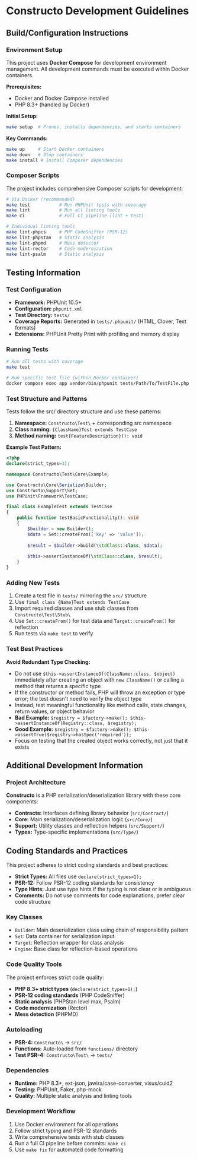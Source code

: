 # Constructo Development Guidelines

## Build/Configuration Instructions

### Environment Setup

This project uses **Docker Compose** for development environment management. All development commands must be executed
within Docker containers.

**Prerequisites:**

- Docker and Docker Compose installed
- PHP 8.3+ (handled by Docker)

**Initial Setup:**

```bash
make setup  # Prunes, installs dependencies, and starts containers
```

**Key Commands:**

```bash
make up     # Start Docker containers
make down   # Stop containers
make install # Install Composer dependencies
```

### Composer Scripts

The project includes comprehensive Composer scripts for development:

```bash
# Via Docker (recommended)
make test           # Run PHPUnit tests with coverage
make lint           # Run all linting tools
make ci             # Full CI pipeline (lint + test)

# Individual linting tools
make lint-phpcs     # PHP CodeSniffer (PSR-12)
make lint-phpstan   # Static analysis
make lint-phpmd     # Mess detector
make lint-rector    # Code modernization
make lint-psalm     # Static analysis
```

## Testing Information

### Test Configuration

- **Framework:** PHPUnit 10.5+
- **Configuration:** `phpunit.xml`
- **Test Directory:** `tests/`
- **Coverage Reports:** Generated in `tests/.phpunit/` (HTML, Clover, Text formats)
- **Extensions:** PHPUnit Pretty Print with profiling and memory display

### Running Tests

```bash
# Run all tests with coverage
make test

# Run specific test file (within Docker container)
docker compose exec app vendor/bin/phpunit tests/Path/To/TestFile.php
```

### Test Structure and Patterns

Tests follow the src/ directory structure and use these patterns:

1. **Namespace:** `Constructo\Test\` + corresponding src namespace
2. **Class naming:** `{ClassName}Test extends TestCase`
3. **Method naming:** `test{FeatureDescription}(): void`

**Example Test Pattern:**

```php
<?php
declare(strict_types=1);

namespace Constructo\Test\Core\Example;

use Constructo\Core\Serialize\Builder;
use Constructo\Support\Set;
use PHPUnit\Framework\TestCase;

final class ExampleTest extends TestCase
{
    public function testBasicFunctionality(): void
    {
        $builder = new Builder();
        $data = Set::createFrom(['key' => 'value']);
        
        $result = $builder->build(\stdClass::class, $data);
        
        $this->assertInstanceOf(\stdClass::class, $result);
    }
}
```

### Adding New Tests

1. Create a test file in `tests/` mirroring the `src/` structure
2. Use `final class {Name}Test extends TestCase`
3. Import required classes and use stub classes from `Constructo\Test\Stub\`
4. Use `Set::createFrom()` for test data and `Target::createFrom()` for reflection
5. Run tests via `make test` to verify

### Test Best Practices

**Avoid Redundant Type Checking:**

- Do not use `$this->assertInstanceOf(ClassName::class, $object)` immediately after creating an object with
  `new ClassName()` or calling a method that returns a specific type
- If the constructor or method fails, PHP will throw an exception or type error; the test doesn't need to verify the
  object type
- Instead, test meaningful functionality like method calls, state changes, return values, or object behavior
- **Bad Example:** `$registry = $factory->make(); $this->assertInstanceOf(Registry::class, $registry);`
- **Good Example:** `$registry = $factory->make(); $this->assertTrue($registry->hasSpec('required'));`
- Focus on testing that the created object works correctly, not just that it exists

## Additional Development Information

### Project Architecture

**Constructo** is a PHP serialization/deserialization library with these core components:

- **Contracts:** Interfaces defining library behavior (`src/Contract/`)
- **Core:** Main serialization/deserialization logic (`src/Core/`)
- **Support:** Utility classes and reflection helpers (`src/Support/`)
- **Types:** Type-specific implementations (`src/Type/`)

## Coding Standards and Practices

This project adheres to strict coding standards and best practices:

- **Strict Types:** All files use `declare(strict_types=1);`
- **PSR-12:** Follow PSR-12 coding standards for consistency
- **Type Hints:** Just use type hints if the typing is not clear or is ambiguous
- **Comments:** Do not use comments for code explanations, prefer clear code structure

### Key Classes

- `Builder`: Main deserialization class using chain of responsibility pattern
- `Set`: Data container for serialization input
- `Target`: Reflection wrapper for class analysis
- `Engine`: Base class for reflection-based operations

### Code Quality Tools

The project enforces strict code quality:

- **PHP 8.3+ strict types** (`declare(strict_types=1);`)
- **PSR-12 coding standards** (PHP CodeSniffer)
- **Static analysis** (PHPStan level max, Psalm)
- **Code modernization** (Rector)
- **Mess detection** (PHPMD)

### Autoloading

- **PSR-4:** `Constructo\` → `src/`
- **Functions:** Auto-loaded from `functions/` directory
- **Test PSR-4:** `Constructo\Test\` → `tests/`

### Dependencies

- **Runtime:** PHP 8.3+, ext-json, jawira/case-converter, visus/cuid2
- **Testing:** PHPUnit, Faker, php-mock
- **Quality:** Multiple static analysis and linting tools

### Development Workflow

1. Use Docker environment for all operations
2. Follow strict typing and PSR-12 standards
3. Write comprehensive tests with stub classes
4. Run a full CI pipeline before commits: `make ci`
5. Use `make fix` for automated code formatting
